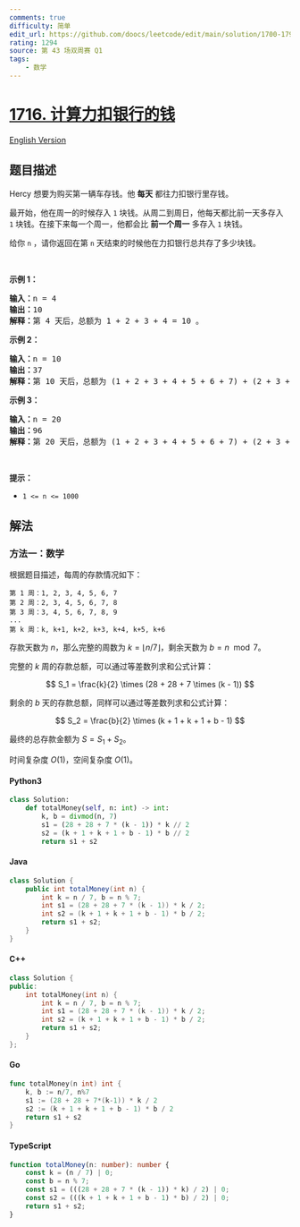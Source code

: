 ```yaml
---
comments: true
difficulty: 简单
edit_url: https://github.com/doocs/leetcode/edit/main/solution/1700-1799/1716.Calculate%20Money%20in%20Leetcode%20Bank/README.md
rating: 1294
source: 第 43 场双周赛 Q1
tags:
    - 数学
---
```


<!-- problem:start -->

# [1716. 计算力扣银行的钱](https://leetcode.cn/problems/calculate-money-in-leetcode-bank)

[English Version](/solution/1700-1799/1716.Calculate%20Money%20in%20Leetcode%20Bank/README_EN.md)

## 题目描述

<!-- description:start -->

<p>Hercy 想要为购买第一辆车存钱。他 <strong>每天</strong> 都往力扣银行里存钱。</p>

<p>最开始，他在周一的时候存入 <code>1</code> 块钱。从周二到周日，他每天都比前一天多存入 <code>1</code> 块钱。在接下来每一个周一，他都会比 <strong>前一个周一</strong> 多存入 <code>1</code> 块钱。<span style=""> </span></p>

<p>给你 <code>n</code> ，请你返回在第 <code>n</code> 天结束的时候他在力扣银行总共存了多少块钱。</p>

<p> </p>

<p><strong>示例 1：</strong></p>

<pre><b>输入：</b>n = 4
<b>输出：</b>10
<b>解释：</b>第 4 天后，总额为 1 + 2 + 3 + 4 = 10 。
</pre>

<p><strong>示例 2：</strong></p>

<pre><b>输入：</b>n = 10
<b>输出：</b>37
<b>解释：</b>第 10 天后，总额为 (1 + 2 + 3 + 4 + 5 + 6 + 7) + (2 + 3 + 4) = 37 。注意到第二个星期一，Hercy 存入 2 块钱。
</pre>

<p><strong>示例 3：</strong></p>

<pre><b>输入：</b>n = 20
<b>输出：</b>96
<b>解释：</b>第 20 天后，总额为 (1 + 2 + 3 + 4 + 5 + 6 + 7) + (2 + 3 + 4 + 5 + 6 + 7 + 8) + (3 + 4 + 5 + 6 + 7 + 8) = 96 。
</pre>

<p> </p>

<p><strong>提示：</strong></p>

<ul>
	<li><code>1 &lt;= n &lt;= 1000</code></li>
</ul>

<!-- description:end -->

## 解法

<!-- solution:start -->

### 方法一：数学

根据题目描述，每周的存款情况如下：

```
第 1 周：1, 2, 3, 4, 5, 6, 7
第 2 周：2, 3, 4, 5, 6, 7, 8
第 3 周：3, 4, 5, 6, 7, 8, 9
...
第 k 周：k, k+1, k+2, k+3, k+4, k+5, k+6
```

存款天数为 $n$，那么完整的周数为 $k = \lfloor n / 7 \rfloor$，剩余天数为 $b = n \mod 7$。

完整的 $k$ 周的存款总额，可以通过等差数列求和公式计算：

$$
S_1 = \frac{k}{2} \times (28 + 28 + 7 \times (k - 1))
$$

剩余的 $b$ 天的存款总额，同样可以通过等差数列求和公式计算：

$$
S_2 = \frac{b}{2} \times (k + 1 + k + 1 + b - 1)
$$

最终的总存款金额为 $S = S_1 + S_2$。

时间复杂度 $O(1)$，空间复杂度 $O(1)$。

<!-- tabs:start -->

#### Python3

```python
class Solution:
    def totalMoney(self, n: int) -> int:
        k, b = divmod(n, 7)
        s1 = (28 + 28 + 7 * (k - 1)) * k // 2
        s2 = (k + 1 + k + 1 + b - 1) * b // 2
        return s1 + s2
```

#### Java

```java
class Solution {
    public int totalMoney(int n) {
        int k = n / 7, b = n % 7;
        int s1 = (28 + 28 + 7 * (k - 1)) * k / 2;
        int s2 = (k + 1 + k + 1 + b - 1) * b / 2;
        return s1 + s2;
    }
}
```

#### C++

```cpp
class Solution {
public:
    int totalMoney(int n) {
        int k = n / 7, b = n % 7;
        int s1 = (28 + 28 + 7 * (k - 1)) * k / 2;
        int s2 = (k + 1 + k + 1 + b - 1) * b / 2;
        return s1 + s2;
    }
};
```

#### Go

```go
func totalMoney(n int) int {
	k, b := n/7, n%7
	s1 := (28 + 28 + 7*(k-1)) * k / 2
	s2 := (k + 1 + k + 1 + b - 1) * b / 2
	return s1 + s2
}
```

#### TypeScript

```ts
function totalMoney(n: number): number {
    const k = (n / 7) | 0;
    const b = n % 7;
    const s1 = (((28 + 28 + 7 * (k - 1)) * k) / 2) | 0;
    const s2 = (((k + 1 + k + 1 + b - 1) * b) / 2) | 0;
    return s1 + s2;
}
```

<!-- tabs:end -->

<!-- solution:end -->

<!-- problem:end -->
